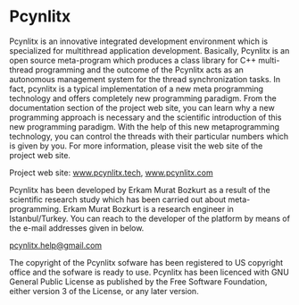 # Pcynlitx
Pcynlitx is an innovative integrated development environment which is specialized for multithread application development. Basically, Pcynlitx is an open source meta-program which produces a class library for C++ multi-thread programming and the outcome of the Pcynlitx acts as an autonomous management system for the thread synchronization tasks. In fact, pcynlitx is a typical implementation of a new meta programming technology and offers completely new programming paradigm. From the documentation section of the project web site, you can learn why a new programming approach is necessary and the scientific introduction of this new programming paradigm. With the help of this new metaprogramming technology, you can control the threads with their particular numbers which is given by you. For more information, please visit the web site of the project web site.

Project web site: www.pcynlitx.tech, www.pcynlitx.com

Pcynlitx has been developed by Erkam Murat Bozkurt as a result of the scientific research study which has been carried out about meta-programming. Erkam Murat Bozkurt is a research engineer in Istanbul/Turkey. You can reach to the developer of the platform by means of the e-mail addresses given in below.

pcynlitx.help@gmail.com

The copyright of the Pcynlitx sofware has been registered to US copyright office and the sofware is ready to use. Pcynlitx has been licenced with GNU General Public License as published by the Free Software Foundation, either version 3 of the License, or any later version.
